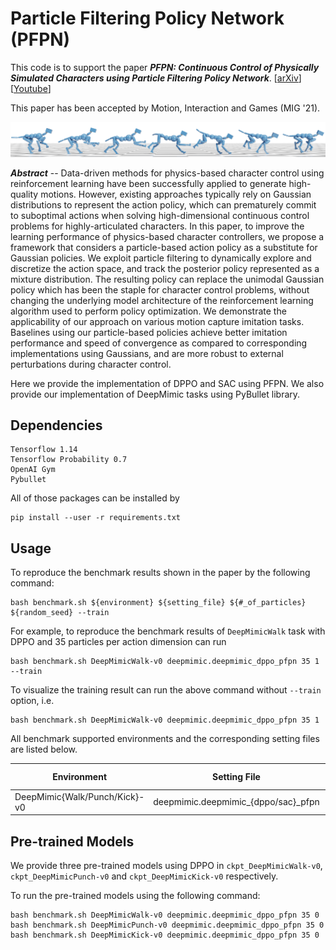 # Particle Filtering Policy Network (PFPN)

This code is to support the paper _**PFPN: Continuous Control of Physically Simulated Characters using Particle Filtering Policy Network**_. [[arXiv](https://arxiv.org/abs/2003.06959)]
[[Youtube](https://www.youtube.com/watch?v=YTtdnq0WpWo)]

This paper has been accepted by Motion, Interaction and Games (MIG '21).

![](doc/teaser.png)

_**Abstract**_ -- Data-driven methods for physics-based character control using reinforcement learning have been successfully applied to generate high-quality motions. However, existing approaches typically rely on Gaussian distributions to represent the action policy, which can prematurely commit to suboptimal actions when solving high-dimensional continuous control problems for highly-articulated characters. In this paper, to improve the learning performance of physics-based character controllers, we propose a framework that considers a particle-based action policy as a substitute for Gaussian policies. We exploit particle filtering to dynamically explore and discretize the action space, and track the posterior policy represented as a mixture distribution. The resulting policy can replace the unimodal Gaussian policy which has been the staple for character control problems, without changing the underlying model architecture of the reinforcement learning algorithm used to perform policy optimization. We demonstrate the applicability of our approach on various motion capture imitation tasks. Baselines using our particle-based policies achieve better imitation performance and speed of convergence as compared to corresponding implementations using Gaussians, and are more robust to external perturbations during character control.

Here we provide the implementation of DPPO and SAC using PFPN. 
We also provide our implementation of DeepMimic tasks using PyBullet library.


## Dependencies

    Tensorflow 1.14
    Tensorflow Probability 0.7
    OpenAI Gym
    Pybullet

All of those packages can be installed by

    pip install --user -r requirements.txt


## Usage
To reproduce the benchmark results shown in the paper by the following command:

    bash benchmark.sh ${environment} ${setting_file} ${#_of_particles} ${random_seed} --train

For example, to reproduce the benchmark results of `DeepMimicWalk` task with DPPO and 35 particles per action dimension can run

    bash benchmark.sh DeepMimicWalk-v0 deepmimic.deepmimic_dppo_pfpn 35 1 --train

To visualize the training result can run the above command without `--train` option, i.e.

    bash benchmark.sh DeepMimicWalk-v0 deepmimic.deepmimic_dppo_pfpn 35 1


All benchmark supported environments and the corresponding setting files are listed below.

| Environment                   | Setting File                                    | # of Particles |
|-------------------------------|-------------------------------------------------|----------------|
| DeepMimic{Walk/Punch/Kick}-v0 | deepmimic.deepmimic_{dppo/sac}_pfpn  | 35        |    


## Pre-trained Models
We provide three pre-trained models using DPPO in `ckpt_DeepMimicWalk-v0`, `ckpt_DeepMimicPunch-v0` and `ckpt_DeepMimicKick-v0` respectively.

To run the pre-trained models using the following command:

    bash benchmark.sh DeepMimicWalk-v0 deepmimic.deepmimic_dppo_pfpn 35 0
    bash benchmark.sh DeepMimicPunch-v0 deepmimic.deepmimic_dppo_pfpn 35 0
    bash benchmark.sh DeepMimicKick-v0 deepmimic.deepmimic_dppo_pfpn 35 0
